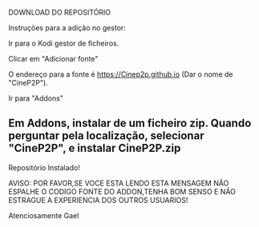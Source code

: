 DOWNLOAD DO REPOSITÓRIO


Instruções para a adição no gestor:

Ir para o Kodi gestor de ficheiros.

Clicar em "Adicionar fonte"

O endereço para a fonte é https://Cinep2p.github.io (Dar o nome de "CineP2P").

Ir para "Addons"

Em Addons, instalar de um ficheiro zip. Quando perguntar pela localização, selecionar "CineP2P", e instalar CineP2P.zip
-
Repositório Instalado!

 
AVISO: POR FAVOR,SE VOCE ESTA LENDO ESTA MENSAGEM NÃO ESPALHE O CODIGO FONTE DO ADDON,TENHA BOM SENSO E NÃO ESTRAGUE A EXPERIENCIA DOS OUTROS USUARIOS!

Atenciosamente
Gael
 
